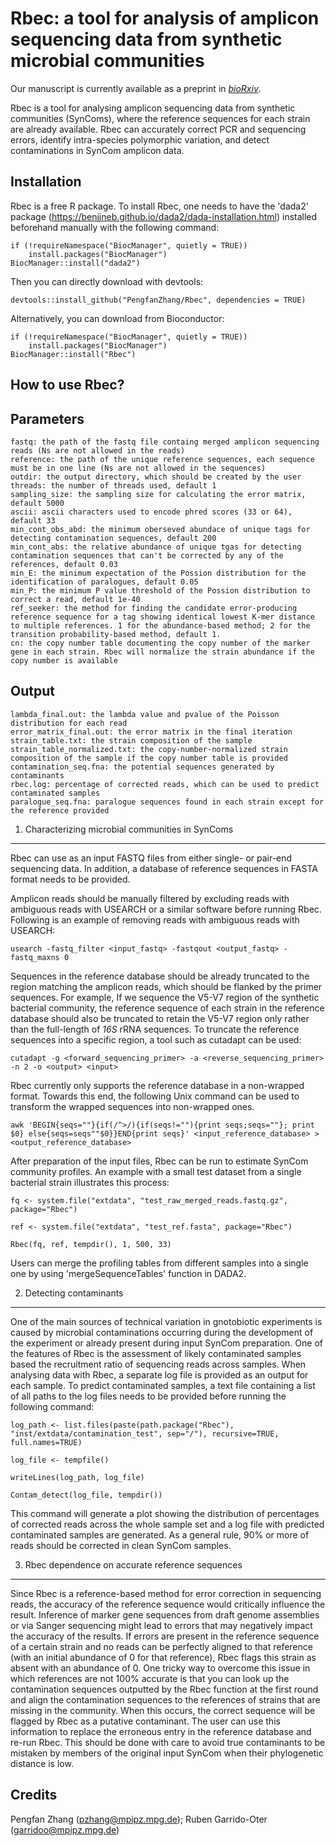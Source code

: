 # Rbec: a tool for analysis of amplicon sequencing data from synthetic microbial communities

Our manuscript is currently available as a preprint in [*bioRxiv*](https://doi.org/10.1101/2021.01.15.426834).

Rbec is a tool for analysing amplicon sequencing data from synthetic communities (SynComs), where the reference sequences for each strain are already available. Rbec can accurately correct PCR and sequencing errors, identify intra-species polymorphic variation, and detect contaminations in SynCom amplicon data.

Installation
---

Rbec is a free R package. To install Rbec, one needs to have the 'dada2' package (https://benjjneb.github.io/dada2/dada-installation.html) installed beforehand manually with the following command:
```
if (!requireNamespace("BiocManager", quietly = TRUE))
    install.packages("BiocManager")
BiocManager::install("dada2")
```

Then you can directly download with devtools:
```
devtools::install_github("PengfanZhang/Rbec", dependencies = TRUE)
```

Alternatively, you can download from Bioconductor:
```
if (!requireNamespace("BiocManager", quietly = TRUE))
    install.packages("BiocManager")
BiocManager::install("Rbec")
```

How to use Rbec?
---

Parameters
---

```
fastq: the path of the fastq file containg merged amplicon sequencing reads (Ns are not allowed in the reads)
reference: the path of the unique reference sequences, each sequence must be in one line (Ns are not allowed in the sequences)
outdir: the output directory, which should be created by the user
threads: the number of threads used, default 1
sampling_size: the sampling size for calculating the error matrix, default 5000
ascii: ascii characters used to encode phred scores (33 or 64), default 33
min_cont_obs_abd: the minimum oberseved abundace of unique tags for detecting contamination sequences, default 200
min_cont_abs: the relative abundance of unique tgas for detecting contamination sequences that can't be corrected by any of the references, default 0.03
min_E: the minimum expectation of the Possion distribution for the identification of paralogues, default 0.05
min_P: the minimum P value threshold of the Possion distribution to correct a read, default 1e-40
ref_seeker: the method for finding the candidate error-producing reference sequence for a tag showing identical lowest K-mer distance to multiple references. 1 for the abundance-based method; 2 for the transition probability-based method, default 1.
cn: the copy number table documenting the copy number of the marker gene in each strain. Rbec will normalize the strain abundance if the copy number is available
```

Output
---

```
lambda_final.out: the lambda value and pvalue of the Poisson distribution for each read
error_matrix_final.out: the error matrix in the final iteration
strain_table.txt: the strain composition of the sample
strain_table_normalized.txt: the copy-number-normalized strain composition of the sample if the copy number table is provided
contamination_seq.fna: the potential sequences generated by contaminants
rbec.log: percentage of corrected reads, which can be used to predict contaminated samples
paralogue_seq.fna: paralogue sequences found in each strain except for the reference provided
```


1. Characterizing microbial communities in SynComs
---

Rbec can use as an input FASTQ files from either single- or pair-end sequencing data. In addition, a database of reference sequences in FASTA format needs to be provided.

Amplicon reads should be manually filtered by excluding reads with ambiguous reads with USEARCH or a similar software before running Rbec. Following is an example of removing reads with ambiguous reads with USEARCH:
```
usearch -fastq_filter <input_fastq> -fastqout <output_fastq> -fastq_maxns 0
```

Sequences in the reference database should be already truncated to the region matching the amplicon reads, which should be flanked by the primer sequences. For example, If we sequence the V5-V7 region of the synthetic bacterial community, the reference sequence of each strain in the reference database should also be truncated to retain the V5-V7 region only rather than the full-length of *16S* rRNA sequences. To truncate the reference sequences into a specific region, a tool such as cutadapt can be used:

```
cutadapt -g <forward_sequencing_primer> -a <reverse_sequencing_primer> -n 2 -o <output> <input>
```

Rbec currently only supports the reference database in a non-wrapped format. Towards this end, the following Unix command can be used to transform the wrapped sequences into non-wrapped ones.

```
awk 'BEGIN{seqs=""}{if(/^>/){if(seqs!=""){print seqs;seqs=""}; print $0} else{seqs=seqs""$0}}END{print seqs}' <input_reference_database> > <output_reference_database>
```

After preparation of the input files, Rbec can be run to estimate SynCom community profiles. An example with a small test dataset from a single bacterial strain illustrates this process:

```
fq <- system.file("extdata", "test_raw_merged_reads.fastq.gz", package="Rbec")

ref <- system.file("extdata", "test_ref.fasta", package="Rbec")

Rbec(fq, ref, tempdir(), 1, 500, 33)
```

Users can merge the profiling tables from different samples into a single one by using 'mergeSequenceTables' function in DADA2.

2. Detecting contaminants
---

One of the main sources of technical variation in gnotobiotic experiments is caused by microbial contaminations occurring during the development of the experiment or already present during input SynCom preparation. One of the features of Rbec is the assessment of likely contaminated samples based the recruitment ratio of sequencing reads across samples. When analysing data with Rbec, a separate log file is provided as an output for each sample. To predict contaminated samples, a text file containing a list of all paths to the log files needs to be provided before running the following command:

```
log_path <- list.files(paste(path.package("Rbec"), "inst/extdata/contamination_test", sep="/"), recursive=TRUE, full.names=TRUE)

log_file <- tempfile()

writeLines(log_path, log_file)

Contam_detect(log_file, tempdir())
```

This command will generate a plot showing the distribution of percentages of corrected reads across the whole sample set and a log file with predicted contaminated samples are generated. As a general rule, 90% or more of reads should be corrected in clean SynCom samples.

3. Rbec dependence on accurate reference sequences
---

Since Rbec is a reference-based method for error correction in sequencing reads, the accuracy of the reference sequence would critically influence the result. Inference of marker gene sequences from draft genome assemblies or via Sanger sequencing might lead to errors that may negatively impact the accuracy of the results. If errors are present in the reference sequence of a certain strain and no reads can be perfectly aligned to that reference (with an initial abundance of 0 for that reference), Rbec flags this strain as absent with an abundance of 0. One tricky way to overcome this issue in which references are not 100% accurate is that you can look up the contamination sequences outputted by the Rbec function at the first round and align the contamination sequences to the references of strains that are missing in the community. When this occurs, the correct sequence will be flagged by Rbec as a putative contaminant. The user can use this information to replace the erroneous entry in the reference database and re-run Rbec. This should be done with care to avoid true contaminants to be mistaken by members of the original input SynCom when their phylogenetic distance is low.

Credits
---

Pengfan Zhang (pzhang@mpipz.mpg.de); Ruben Garrido-Oter (garridoo@mpipz.mpg.de)
